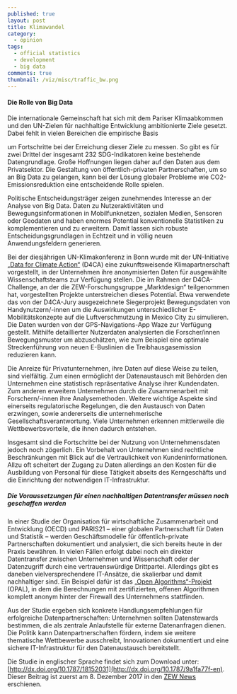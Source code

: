 ```yaml
---
published: true
layout: post
title: Klimawandel
category: 
  - opinion
tags: 
  - official statistics
  - development
  - big data
comments: true
thumbnail: /viz/misc/traffic_bw.png
---
```



#### Die Rolle von Big Data

Die internationale Gemeinschaft hat sich mit dem Pariser Klimaabkommen und den UN-Zielen für nachhaltige Entwicklung ambitionierte Ziele gesetzt. Dabei fehlt in vielen Bereichen die empirische Basis
<!--more-->
um Fortschritte bei der Erreichung dieser Ziele zu messen. So gibt es für zwei Drittel der insgesamt 232 SDG-Indikatoren keine bestehende Datengrundlage. Große Hoffnungen liegen daher auf den Daten aus dem Privatsektor. Die Gestaltung von öffentlich-privaten Partnerschaften, um so an Big Data zu gelangen, kann bei der Lösung globaler Probleme wie CO2-Emissionsreduktion eine entscheidende Rolle spielen.

Politische Entscheidungsträger zeigen zunehmendes Interesse an der Analyse von Big Data. Daten zu Nutzeraktivitäten und Bewegungsinformationen in Mobilfunknetzen, sozialen Medien, Sensoren oder Geodaten und haben enormes Potential konventionelle Statistiken zu komplementieren und zu erweitern. Damit lassen sich robuste Entscheidungsgrundlagen in Echtzeit und in völlig neuen Anwendungsfeldern generieren.

Bei der diesjährigen UN-Klimakonferenz in Bonn wurde mit der UN-Initiative [„Data for Climate Action“](http://www.dataforclimateaction.org/home/challenge/) (D4CA) eine zukunftsweisende Klimapartnerschaft vorgestellt, in der Unternehmen ihre anonymisierten Daten für ausgewählte Wissenschaftsteams zur Verfügung stellen. Die im Rahmen der D4CA-Challenge, an der die ZEW-Forschungsgruppe „Marktdesign“ teilgenommen hat, vorgestellten Projekte unterstreichen dieses Potential. Etwa verwendete das von der D4CA-Jury ausgezeichnete Siegerprojekt Bewegungsdaten von Handynutzern/-innen um die Auswirkungen unterschiedlicher E-Mobilitätskonzepte auf die Luftverschmutzung in Mexico City zu simulieren. Die Daten wurden von der GPS-Navigations-App Waze zur Verfügung gestellt. Mithilfe detaillierter Nutzerdaten analysierten die Forscher/innen Bewegungsmuster um abzuschätzen, wie zum Beispiel eine optimale Streckenführung von neuen E-Buslinien die Treibhausgasemission reduzieren kann.

Die Anreize für Privatunternehmen, ihre Daten auf diese Weise zu teilen, sind vielfältig. Zum einen ermöglicht der Datenaustausch mit Behörden den Unternehmen eine statistisch repräsentative Analyse ihrer Kundendaten. Zum anderen erweitern Unternehmen durch die Zusammenarbeit mit Forschern/-innen ihre Analysemethoden. Weitere wichtige Aspekte sind einerseits regulatorische Regelungen, die den Austausch von Daten erzwingen, sowie andererseits die unternehmerische Gesellschaftsverantwortung. Viele Unternehmen erkennen mittlerweile die Wettbewerbsvorteile, die ihnen dadurch entstehen.

Insgesamt sind die Fortschritte bei der Nutzung von Unternehmensdaten jedoch noch zögerlich. Ein Vorbehalt von Unternehmen sind rechtliche Beschränkungen mit Blick auf die Vertraulichkeit von Kundeninformationen. Allzu oft scheitert der Zugang zu Daten allerdings an den Kosten für die Ausbildung von Personal für diese Tätigkeit abseits des Kerngeschäfts und die Einrichtung der notwendigen IT-Infrastruktur.

##### Die Voraussetzungen für einen nachhaltigen Datentransfer müssen noch geschaffen werden

In einer Studie der Organisation für wirtschaftliche Zusammenarbeit und Entwicklung (OECD) und PARIS21 – einer globalen Partnerschaft für Daten und Statistik – werden Geschäftsmodelle für öffentlich-private Partnerschaften dokumentiert und analysiert, die sich bereits heute in der Praxis bewähren. In vielen Fällen erfolgt dabei noch ein direkter Datentransfer zwischen Unternehmen und Wissenschaft oder der Datenzugriff durch eine vertrauenswürdige Drittpartei. Allerdings gibt es daneben vielversprechendere IT-Ansätze, die skalierbar und damit nachhaltiger sind. Ein Beispiel dafür ist das [„Open Algorithms“-Projekt](http://www.opalproject.org/) (OPAL), in dem die Berechnungen mit zertifizierten, offenen Algorithmen komplett anonym hinter der Firewall des Unternehmens stattfinden.

Aus der Studie ergeben sich konkrete Handlungsempfehlungen für erfolgreiche Datenpartnerschaften: Unternehmen sollten Datenstewards bestimmen, die als zentrale Anlaufstelle für externe Datenanfragen dienen. Die Politik kann Datenpartnerschaften fördern, indem sie weitere thematische Wettbewerbe ausschreibt, Innovationen dokumentiert und eine sichere IT-Infrastruktur für den Datenaustausch bereitstellt.

Die Studie in englischer Sprache findet sich zum Download unter: [http://dx.doi.org/10.1787/18152031](http://dx.doi.org/10.1787/9a1fa77f-en). Dieser Beitrag ist zuerst am 8. Dezember 2017 in den [ZEW News](http://www.zew.de/de/publikationen/12-2017/) erschienen.



